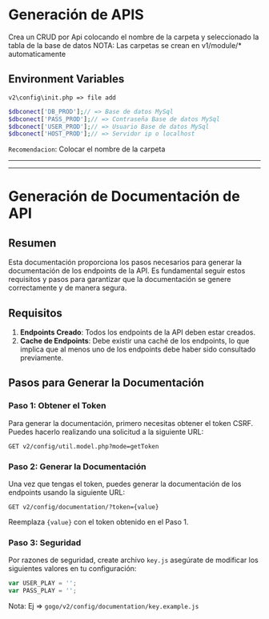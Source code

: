 
# Generación de APIS

Crea un CRUD por Api colocando el nombre de la carpeta y seleccionado la tabla de la base de datos 
NOTA: Las carpetas se crean en v1/module/* automaticamente 

## Environment Variables

``` code
v2\config\init.php => file add
```

``` php
$dbconect['DB_PROD'];// => Base de datos MySql
$dbconect['PASS_PROD'];// => Contraseña Base de datos MySql
$dbconect['USER_PROD'];// => Usuario Base de datos MySql
$dbconect['HOST_PROD'];// => Servidor ip o localhost
```

`Recomendacion`: Colocar el nombre de la carpeta 

---
---

# Generación de Documentación de API

## Resumen

Esta documentación proporciona los pasos necesarios para generar la documentación de los endpoints de la API. Es fundamental seguir estos requisitos y pasos para garantizar que la documentación se genere correctamente y de manera segura.

## Requisitos

1. **Endpoints Creado**: Todos los endpoints de la API deben estar creados.
2. **Cache de Endpoints**: Debe existir una caché de los endpoints, lo que implica que al menos uno de los endpoints debe haber sido consultado previamente.

## Pasos para Generar la Documentación

### Paso 1: Obtener el Token

Para generar la documentación, primero necesitas obtener el token CSRF. Puedes hacerlo realizando una solicitud a la siguiente URL:

``` code
GET v2/config/util.model.php?mode=getToken
```
### Paso 2: Generar la Documentación

Una vez que tengas el token, puedes generar la documentación de los endpoints usando la siguiente URL:

``` code
GET v2/config/documentation/?token={value}
```
Reemplaza `{value}` con el token obtenido en el Paso 1.

### Paso 3: Seguridad

Por razones de seguridad, create archivo `key.js` asegúrate de modificar los siguientes valores en tu configuración:

```javascript
var USER_PLAY = '';
var PASS_PLAY = '';
```

Nota: Ej => `gogo/v2/config/documentation/key.example.js`